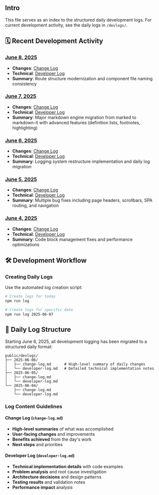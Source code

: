 ## Intro

This file serves as an index to the structured daily development logs. For current development activity, see the daily logs in `/devlogs/`.

## 🗓️ Recent Development Activity

### [June 8, 2025](./devlogs/2025-06-08/)
- **Changes**: [Change Log](./devlogs/2025-06-08/change-log.md)
- **Technical**: [Developer Log](./devlogs/2025-06-08/developer-log.md)
- **Summary**: Route structure modernization and component file naming consistency

### [June 7, 2025](./devlogs/2025-06-07/)
- **Changes**: [Change Log](./devlogs/2025-06-07/change-log.md)
- **Technical**: [Developer Log](./devlogs/2025-06-07/developer-log.md)
- **Summary**: Major markdown engine migration from marked to markdown-it with advanced features (definition lists, footnotes, highlighting)

### [June 6, 2025](./devlogs/2025-06-06/)
- **Changes**: [Change Log](./devlogs/2025-06-06/change-log.md)
- **Technical**: [Developer Log](./devlogs/2025-06-06/developer-log.md)
- **Summary**: Logging system restructure implementation and daily log migration

### [June 5, 2025](./devlogs/2025-06-05/)
- **Changes**: [Change Log](./devlogs/2025-06-05/change-log.md)
- **Technical**: [Developer Log](./devlogs/2025-06-05/developer-log.md)
- **Summary**: Multiple bug fixes including page headers, scrollbars, SPA routing, and navigation

### [June 4, 2025](./devlogs/2025-06-04/)
- **Changes**: [Change Log](./devlogs/2025-06-04/change-log.md)
- **Technical**: [Developer Log](./devlogs/2025-06-04/developer-log.md)
- **Summary**: Code block management fixes and performance optimizations

## 🛠️ Development Workflow

### Creating Daily Logs
Use the automated log creation script:

```bash
# Create logs for today
npm run log

# Create logs for specific date
npm run log 2025-06-07
```

## 📁 Daily Log Structure

Starting June 6, 2025, all development logging has been migrated to a structured daily format:

```
public/devlogs/
├── 2025-06-06/
│   ├── change-log.md      # High-level summary of daily changes
│   └── developer-log.md   # Detailed technical implementation notes
├── 2025-06-05/
│   ├── change-log.md
│   └── developer-log.md
└── 2025-06-04/
    ├── change-log.md
    └── developer-log.md
```

### Log Content Guidelines

#### Change Log (`change-log.md`)
- **High-level summaries** of what was accomplished
- **User-facing changes** and improvements
- **Benefits achieved** from the day's work
- **Next steps** and priorities

#### Developer Log (`developer-log.md`)
- **Technical implementation details** with code examples
- **Problem analysis** and root cause investigation
- **Architecture decisions** and design patterns
- **Testing results** and validation notes
- **Performance impact** analysis

